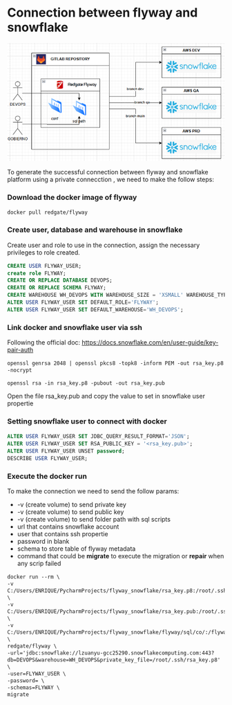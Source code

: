 # Connection between flyway and snowflake

![architecture](images/architecture.png)

To generate the successful connection between flyway and snowflake platform using a private connecction , 
we need to make the follow steps:

### Download the docker image of flyway
```console
docker pull redgate/flyway
```

### Create user, database and warehouse in snowflake
Create user and role to use in the connection, assign the necessary privileges to role created. 

```sql
CREATE USER FLYWAY_USER;
create role FLYWAY;
CREATE OR REPLACE DATABASE DEVOPS;
CREATE OR REPLACE SCHEMA FLYWAY;
CREATE WAREHOUSE WH_DEVOPS WITH WAREHOUSE_SIZE = 'XSMALL' WAREHOUSE_TYPE = 'STANDARD' AUTO_SUSPEND = 60 AUTO_RESUME = TRUE;
ALTER USER FLYWAY_USER SET DEFAULT_ROLE='FLYWAY';
ALTER USER FLYWAY_USER SET DEFAULT_WAREHOUSE='WH_DEVOPS';
```

### Link docker and snowflake user via ssh
Following the official doc: https://docs.snowflake.com/en/user-guide/key-pair-auth
```console 
openssl genrsa 2048 | openssl pkcs8 -topk8 -inform PEM -out rsa_key.p8 -nocrypt
```

```console
openssl rsa -in rsa_key.p8 -pubout -out rsa_key.pub
```

Open the file rsa_key.pub and copy the value to set in snowflake user propertie

### Setting snowflake user to connect with docker

```sql
ALTER USER FLYWAY_USER SET JDBC_QUERY_RESULT_FORMAT='JSON';
ALTER USER FLYWAY_USER SET RSA_PUBLIC_KEY = '<rsa_key.pub>';
ALTER USER FLYWAY_USER UNSET password;
DESCRIBE USER FLYWAY_USER;
```

### Execute the docker run

To make the connection we need to send the follow params:
* -v (create volume) to send private key
* -v (create volume) to send public key
* -v (create volume) to send folder path with sql scripts
* url that contains snowflake account
* user that contains ssh propertie
* password in blank
* schema to store table of flyway metadata
* command that could  be **migrate** to execute the migration or **repair** when any scrip failed

```console
docker run --rm \
-v C:/Users/ENRIQUE/PycharmProjects/flyway_snowflake/rsa_key.p8:/root/.ssh/rsa_key.p8 \
-v C:/Users/ENRIQUE/PycharmProjects/flyway_snowflake/rsa_key.pub:/root/.ssh/rsa_key.pub \
-v C:/Users/ENRIQUE/PycharmProjects/flyway_snowflake/flyway/sql/co/:/flyway/sql \
redgate/flyway \
-url='jdbc:snowflake://lzuanyu-gcc25290.snowflakecomputing.com:443?db=DEVOPS&warehouse=WH_DEVOPS&private_key_file=/root/.ssh/rsa_key.p8' \
-user=FLYWAY_USER \
-password= \
-schemas=FLYWAY \
migrate
```
